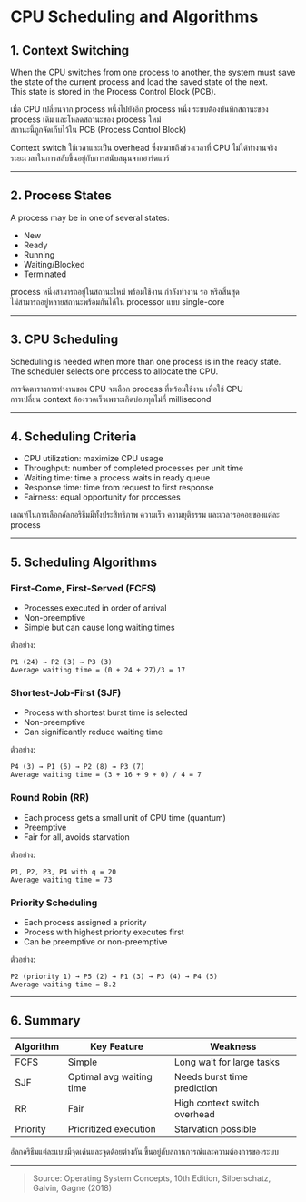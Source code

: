 # CPU Scheduling and Algorithms

## 1. Context Switching

When the CPU switches from one process to another, the system must save the state of the current process and load the saved state of the next.  
This state is stored in the Process Control Block (PCB).

เมื่อ CPU เปลี่ยนจาก process หนึ่งไปยังอีก process หนึ่ง ระบบต้องบันทึกสถานะของ process เดิม และโหลดสถานะของ process ใหม่  
สถานะนี้ถูกจัดเก็บไว้ใน PCB (Process Control Block)

Context switch ใช้เวลาและเป็น overhead ซึ่งหมายถึงช่วงเวลาที่ CPU ไม่ได้ทำงานจริง  
ระยะเวลาในการสลับขึ้นอยู่กับการสนับสนุนจากฮาร์ดแวร์

---

## 2. Process States

A process may be in one of several states:
- New
- Ready
- Running
- Waiting/Blocked
- Terminated

process หนึ่งสามารถอยู่ในสถานะใหม่ พร้อมใช้งาน กำลังทำงาน รอ หรือสิ้นสุด  
ไม่สามารถอยู่หลายสถานะพร้อมกันได้ใน processor แบบ single-core

---

## 3. CPU Scheduling

Scheduling is needed when more than one process is in the ready state.  
The scheduler selects one process to allocate the CPU.

การจัดตารางการทำงานของ CPU จะเลือก process ที่พร้อมใช้งาน เพื่อใช้ CPU  
การเปลี่ยน context ต้องรวดเร็วเพราะเกิดบ่อยทุกไม่กี่ millisecond

---

## 4. Scheduling Criteria

- CPU utilization: maximize CPU usage
- Throughput: number of completed processes per unit time
- Waiting time: time a process waits in ready queue
- Response time: time from request to first response
- Fairness: equal opportunity for processes

เกณฑ์ในการเลือกอัลกอริธึมมีทั้งประสิทธิภาพ ความเร็ว ความยุติธรรม และเวลารอคอยของแต่ละ process

---

## 5. Scheduling Algorithms

### First-Come, First-Served (FCFS)
- Processes executed in order of arrival
- Non-preemptive
- Simple but can cause long waiting times

ตัวอย่าง:
```
P1 (24) → P2 (3) → P3 (3)
Average waiting time = (0 + 24 + 27)/3 = 17
```

### Shortest-Job-First (SJF)
- Process with shortest burst time is selected
- Non-preemptive
- Can significantly reduce waiting time

ตัวอย่าง:
```
P4 (3) → P1 (6) → P2 (8) → P3 (7)
Average waiting time = (3 + 16 + 9 + 0) / 4 = 7
```

### Round Robin (RR)
- Each process gets a small unit of CPU time (quantum)
- Preemptive
- Fair for all, avoids starvation

ตัวอย่าง:
```
P1, P2, P3, P4 with q = 20
Average waiting time = 73
```

### Priority Scheduling
- Each process assigned a priority
- Process with highest priority executes first
- Can be preemptive or non-preemptive

ตัวอย่าง:
```
P2 (priority 1) → P5 (2) → P1 (3) → P3 (4) → P4 (5)
Average waiting time = 8.2
```

---

## 6. Summary

| Algorithm | Key Feature | Weakness |
|-----------|-------------|----------|
| FCFS      | Simple      | Long wait for large tasks |
| SJF       | Optimal avg waiting time | Needs burst time prediction |
| RR        | Fair        | High context switch overhead |
| Priority  | Prioritized execution | Starvation possible |

อัลกอริธึมแต่ละแบบมีจุดเด่นและจุดด้อยต่างกัน ขึ้นอยู่กับสถานการณ์และความต้องการของระบบ

---

> Source: Operating System Concepts, 10th Edition, Silberschatz, Galvin, Gagne (2018)
